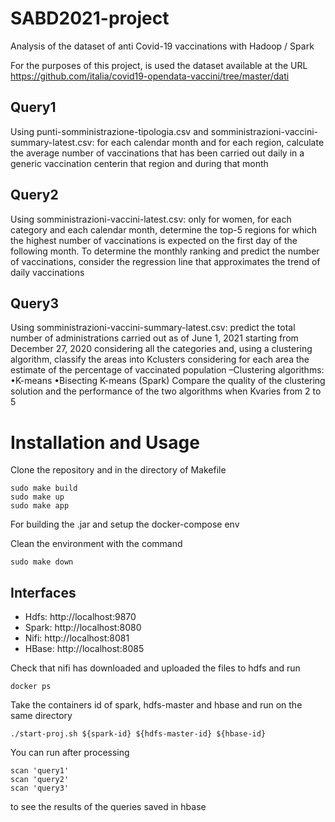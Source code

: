 # SABD2021-project
Analysis of the dataset of anti Covid-19 vaccinations with Hadoop / Spark

For the purposes of this project, is used the dataset available at the URL 
https://github.com/italia/covid19-opendata-vaccini/tree/master/dati


## Query1
Using punti-somministrazione-tipologia.csv and somministrazioni-vaccini-summary-latest.csv: for each calendar month and for each region, calculate the average number of vaccinations that has been carried out daily in a generic vaccination centerin that region and during that month

## Query2
Using somministrazioni-vaccini-latest.csv: only for women, for each category and each calendar month, determine the top-5 regions for which the highest number of vaccinations is expected on the first day of the following month. To determine the monthly ranking and predict the number of vaccinations, consider the regression line that approximates the trend of daily vaccinations

## Query3
Using somministrazioni-vaccini-summary-latest.csv: predict the total number of administrations carried out as of June 1, 2021 starting from December 27, 2020 considering all the categories and, using a clustering algorithm, classify the areas into Kclusters considering for each area the estimate of the percentage of vaccinated population
–Clustering algorithms:
	•K-means 
	•Bisecting K-means (Spark)
Compare the quality of the clustering solution and the performance of the two algorithms when Kvaries from 2 to 5


# Installation and Usage

Clone the repository and in the directory of Makefile

```
sudo make build
sudo make up
sudo make app
```

For building the .jar and setup the docker-compose env


Clean the environment with the command

```
sudo make down
```


## Interfaces

* Hdfs: http://localhost:9870
* Spark: http://localhost:8080
* Nifi: http://localhost:8081
* HBase: http://localhost:8085

Check that nifi has downloaded and uploaded the files to hdfs and run

```
docker ps
```

Take the containers id of spark, hdfs-master and hbase and run on the same directory

```
./start-proj.sh ${spark-id} ${hdfs-master-id} ${hbase-id}
```

You can run after processing

```
scan 'query1'
scan 'query2'
scan 'query3'
```
to see the results of the queries saved in hbase